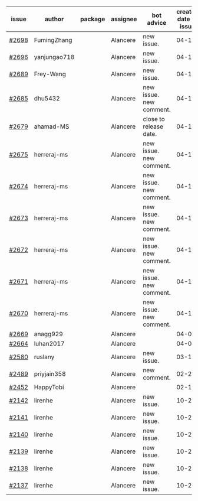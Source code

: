 | issue | author | package | assignee | bot advice | created date of issue | target release date | date from target |
| ------ | ------ | ------ | ------ | ------ | ------ | ------ | :-----: |
| [#2698](https://github.com/Azure/sdk-release-request/issues/2698) | FumingZhang |  | Alancere | new issue. | 04-15 | 04-19 |  |
| [#2696](https://github.com/Azure/sdk-release-request/issues/2696) | yanjungao718 |  | Alancere | new issue. | 04-15 | 04-26 |  |
| [#2689](https://github.com/Azure/sdk-release-request/issues/2689) | Frey-Wang |  | Alancere | new issue. | 04-15 | 04-22 |  |
| [#2685](https://github.com/Azure/sdk-release-request/issues/2685) | dhu5432 |  | Alancere | new issue. new comment. | 04-14 | 04-22 |  |
| [#2679](https://github.com/Azure/sdk-release-request/issues/2679) | ahamad-MS |  | Alancere | close to release date.  | 04-12 | 04-14 | -1 |
| [#2675](https://github.com/Azure/sdk-release-request/issues/2675) | herreraj-ms |  | Alancere | new issue. new comment. | 04-11 | 04-25 |  |
| [#2674](https://github.com/Azure/sdk-release-request/issues/2674) | herreraj-ms |  | Alancere | new issue. new comment. | 04-11 | 04-25 |  |
| [#2673](https://github.com/Azure/sdk-release-request/issues/2673) | herreraj-ms |  | Alancere | new issue. new comment. | 04-11 | 04-25 |  |
| [#2672](https://github.com/Azure/sdk-release-request/issues/2672) | herreraj-ms |  | Alancere | new issue. new comment. | 04-11 | 04-25 |  |
| [#2671](https://github.com/Azure/sdk-release-request/issues/2671) | herreraj-ms |  | Alancere | new issue. new comment. | 04-11 | 04-25 |  |
| [#2670](https://github.com/Azure/sdk-release-request/issues/2670) | herreraj-ms |  | Alancere | new issue. new comment. | 04-11 | 04-25 |  |
| [#2669](https://github.com/Azure/sdk-release-request/issues/2669) | anagg929 |  | Alancere |  | 04-08 | 04-11 |  |
| [#2664](https://github.com/Azure/sdk-release-request/issues/2664) | luhan2017 |  | Alancere |  | 04-07 | 04-21 |  |
| [#2580](https://github.com/Azure/sdk-release-request/issues/2580) | ruslany |  | Alancere | new issue. | 03-17 | 03-31 |  |
| [#2489](https://github.com/Azure/sdk-release-request/issues/2489) | priyjain358 |  | Alancere | new comment. | 02-25 | 03-14 |  |
| [#2452](https://github.com/Azure/sdk-release-request/issues/2452) | HappyTobi |  | Alancere |  | 02-16 | 03-09 |  |
| [#2142](https://github.com/Azure/sdk-release-request/issues/2142) | lirenhe |  | Alancere | new issue. | 10-20 | 11-03 |  |
| [#2141](https://github.com/Azure/sdk-release-request/issues/2141) | lirenhe |  | Alancere | new issue. | 10-20 | 11-03 |  |
| [#2140](https://github.com/Azure/sdk-release-request/issues/2140) | lirenhe |  | Alancere | new issue. | 10-20 | 11-05 |  |
| [#2139](https://github.com/Azure/sdk-release-request/issues/2139) | lirenhe |  | Alancere | new issue. | 10-20 | 11-05 |  |
| [#2138](https://github.com/Azure/sdk-release-request/issues/2138) | lirenhe |  | Alancere | new issue. | 10-20 | 11-05 |  |
| [#2137](https://github.com/Azure/sdk-release-request/issues/2137) | lirenhe |  | Alancere | new issue. | 10-20 | 11-05 |  |
